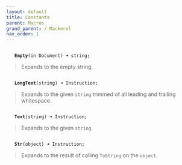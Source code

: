 ```yaml
---
layout: default
title: Constants
parent: Macros
grand_parent: / Mackerel
nav_order: 1
---
```


<code class="stratagyn-method-signature">
   <b class="stratagyn-method-name">Empty</b>(in Document) &#10140; string;
</code>

> Expands to the empty string.

<code class="stratagyn-method-signature">
   <b class="stratagyn-method-name">LongText</b>(string) &#10140; Instruction;
</code>

> Expands to the given `string` trimmed of all leading and trailing whitespace.

<code class="stratagyn-method-signature">
   <b class="stratagyn-method-name">Text</b>(string) &#10140; Instruction;
</code>

> Expands to the given `string`.

<code class="stratagyn-method-signature">
   <b class="stratagyn-method-name">Str</b>(object) &#10140; Instruction;
</code>

> Expands to the result of calling `ToString` on the `object`.